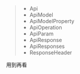 > - Api
> - ApiModel
> - ApiModelProperty
> - ApiOperation
> - ApiParam
> - ApiResponse
> - ApiResponses
> - ResponseHeader

用到再看

